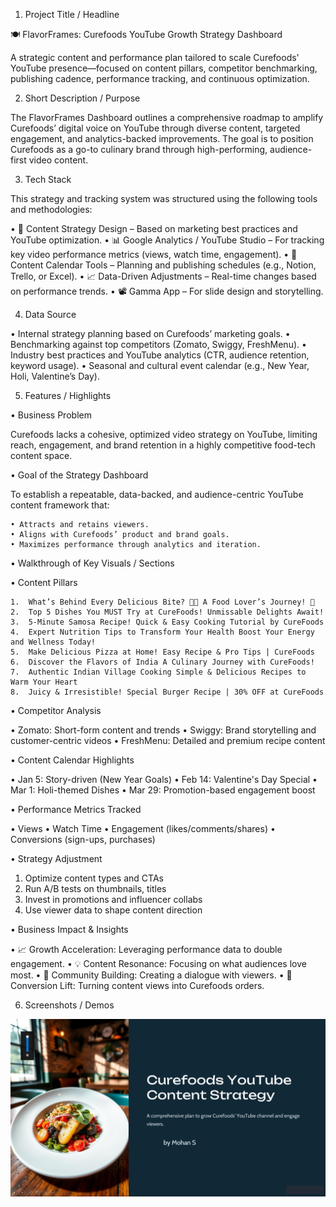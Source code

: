 1. Project Title / Headline

🍽️ FlavorFrames: Curefoods YouTube Growth Strategy Dashboard

A strategic content and performance plan tailored to scale Curefoods' YouTube presence—focused on content pillars, competitor benchmarking, publishing cadence, performance tracking, and continuous optimization.

2. Short Description / Purpose

The FlavorFrames Dashboard outlines a comprehensive roadmap to amplify Curefoods’ digital voice on YouTube through diverse content, targeted engagement, and analytics-backed improvements. The goal is to position Curefoods as a go-to culinary brand through high-performing, audience-first video content.

3. Tech Stack

This strategy and tracking system was structured using the following tools and methodologies:

  • 🧠 Content Strategy Design – Based on marketing best practices and YouTube optimization.
  • 📊 Google Analytics / YouTube Studio – For tracking key video performance metrics (views, watch time, engagement).
  • 📅 Content Calendar Tools – Planning and publishing schedules (e.g., Notion, Trello, or Excel).
  • 📈 Data-Driven Adjustments – Real-time changes based on performance trends.
  • 📽️ Gamma App – For slide design and storytelling.

4. Data Source
   
  • Internal strategy planning based on Curefoods’ marketing goals.
  • Benchmarking against top competitors (Zomato, Swiggy, FreshMenu).
  • Industry best practices and YouTube analytics (CTR, audience retention, keyword usage).
  • Seasonal and cultural event calendar (e.g., New Year, Holi, Valentine’s Day).

5. Features / Highlights

• Business Problem

  Curefoods lacks a cohesive, optimized video strategy on YouTube, limiting reach, engagement, and brand retention in a highly competitive food-tech content space.

• Goal of the Strategy Dashboard

  To establish a repeatable, data-backed, and audience-centric YouTube content framework that:

    • Attracts and retains viewers.
    • Aligns with Curefoods’ product and brand goals.
    • Maximizes performance through analytics and iteration.

• Walkthrough of Key Visuals / Sections

  •  Content Pillars

    1.  What’s Behind Every Delicious Bite? 🍜🍣 A Food Lover’s Journey! 🍴
    2.  Top 5 Dishes You MUST Try at CureFoods! Unmissable Delights Await!
    3.  5-Minute Samosa Recipe! Quick & Easy Cooking Tutorial by CureFoods
    4.  Expert Nutrition Tips to Transform Your Health Boost Your Energy and Wellness Today!
    5.  Make Delicious Pizza at Home! Easy Recipe & Pro Tips | CureFoods
    6.  Discover the Flavors of India A Culinary Journey with CureFoods!
    7.  Authentic Indian Village Cooking Simple & Delicious Recipes to Warm Your Heart
    8.  Juicy & Irresistible! Special Burger Recipe | 30% OFF at CureFoods
    
•  Competitor Analysis
  
  • Zomato: Short-form content and trends
  • Swiggy: Brand storytelling and customer-centric videos
  • FreshMenu: Detailed and premium recipe content

•  Content Calendar Highlights

  •  Jan 5: Story-driven (New Year Goals)
  •  Feb 14: Valentine's Day Special
  •  Mar 1: Holi-themed Dishes
  •  Mar 29: Promotion-based engagement boost

•  Performance Metrics Tracked

  • Views
  • Watch Time
  • Engagement (likes/comments/shares)
  • Conversions (sign-ups, purchases)

•  Strategy Adjustment

  1.  Optimize content types and CTAs
  2.  Run A/B tests on thumbnails, titles
  3.  Invest in promotions and influencer collabs
  4.  Use viewer data to shape content direction

•  Business Impact & Insights

  •  📈 Growth Acceleration: Leveraging performance data to double engagement.
  •  💡 Content Resonance: Focusing on what audiences love most.
  •  💬 Community Building: Creating a dialogue with viewers.
  •  🎯 Conversion Lift: Turning content views into Curefoods orders.

6. Screenshots / Demos

![image](https://github.com/MohanS-2009/Curefoods-YouTube-Content-Strategy/blob/main/Curefoods%20YouTube%20Content%20Strategy.PNG)




   
